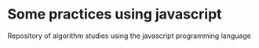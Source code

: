 # Some practices using javascript
Repository of algorithm studies using the javascript programming language
